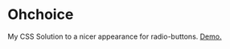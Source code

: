 # Ohchoice
My CSS Solution to a nicer appearance for radio-buttons. [Demo.](https://rawgit.com/elpollitodiablo/ohchoice/master/demo.html)
